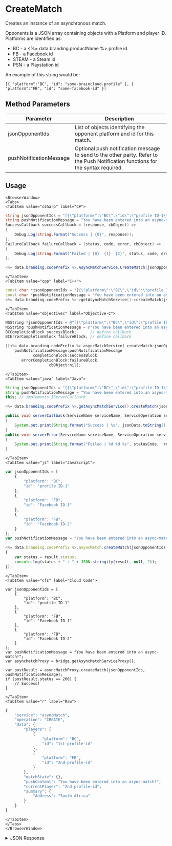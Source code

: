 # CreateMatch

Creates an instance of an asynchronous match.

Opponents is a JSON array containing objects with a Platform and player ID. Platforms are identified as:

- BC - a <%= data.branding.productName %> profile id
- FB - a Facebook id
- STEAM - a Steam id
- PSN - a Playstation id

An example of this string would be:

`[{
  "platform":"BC",
  "id": "some-braincloud-profile"
},
{
  "platform":"FB",
  "id": "some-facebook-id"
}]`

<PartialServop service_name="asyncMatch" operation_name="CREATE" />

## Method Parameters
Parameter | Description
--------- | -----------
jsonOpponentIds | List of objects identifying the opponent platform and id for this match.
pushNotificationMessage | Optional push notification message to send to the other party. Refer to the Push Notification functions for the syntax required.

## Usage

```mdx-code-block
<BrowserWindow>
<Tabs>
<TabItem value="csharp" label="C#">
```

```csharp
string jsonOpponentIds = "[{\"platform\":\"BC\",\"id\":\"profile ID-1\"},{\"platform\":\"FB\",\"id\":\"Facebook ID-1\"},{\"platform\":\"FB\",\"id\":\"Facebook ID-2\"}]";
string pushNotificationMessage = "You have been entered into an async-match!";
SuccessCallback successCallback = (response, cbObject) =>
{
    Debug.Log(string.Format("Success | {0}", response));
};
FailureCallback failureCallback = (status, code, error, cbObject) =>
{
    Debug.Log(string.Format("Failed | {0}  {1}  {2}", status, code, error));
};

<%= data.branding.codePrefix %>.AsyncMatchService.CreateMatch(jsonOpponentIds, pushNotificationMessage, successCallback, failureCallback);
```

```mdx-code-block
</TabItem>
<TabItem value="cpp" label="C++">
```

```cpp
const char *jsonOpponentIds = "[{\"platform\":\"BC\",\"id\":\"profile ID-1\"},{\"platform\":\"FB\",\"id\":\"Facebook ID-1\"},{\"platform\":\"FB\",\"id\":\"Facebook ID-2\"}]";
const char *pushNotificationMessage = "You have been entered into an async-match!";
<%= data.branding.codePrefix %>->getAsyncMatchService()->createMatch(jsonOpponentIds, pushNotificationMessage, this);
```

```mdx-code-block
</TabItem>
<TabItem value="objectivec" label="Objective-C">
```

```objectivec
NSString *jsonOpponentIds = @"[{\"platform\":\"BC\",\"id\":\"profile ID-1\"},{\"platform\":\"FB\",\"id\":\"Facebook ID-1\"},{\"platform\":\"FB\",\"id\":\"Facebook ID-2\"}]";
NSString *pushNotificationMessage = @"You have been entered into an async-match!";
BCCompletionBlock successBlock;      // define callback
BCErrorCompletionBlock failureBlock; // define callback

[[<%= data.branding.codePrefix %> asyncMatchService] createMatch:jsonOpponentIds
    pushNotificationMessage:pushNotificationMessage
            completionBlock:successBlock
       errorCompletionBlock:failureBlock
                   cbObject:nil];
```

```mdx-code-block
</TabItem>
<TabItem value="java" label="Java">
```

```java
String jsonOpponentIds = "[{\"platform\":\"BC\",\"id\":\"profile ID-1\"},{\"platform\":\"FB\",\"id\":\"Facebook ID-1\"},{\"platform\":\"FB\",\"id\":\"Facebook ID-2\"}]";
String pushNotificationMessage = "You have been entered into an async-match!";
this; // implements IServerCallback

<%= data.branding.codePrefix %>.getAsyncMatchService().createMatch(jsonOpponentIds, pushNotificationMessage, this);

public void serverCallback(ServiceName serviceName, ServiceOperation serviceOperation, JSONObject jsonData)
{
    System.out.print(String.format("Success | %s", jsonData.toString()));
}
public void serverError(ServiceName serviceName, ServiceOperation serviceOperation, int statusCode, int reasonCode, String jsonError)
{
    System.out.print(String.format("Failed | %d %d %s", statusCode,  reasonCode, jsonError.toString()));
}
```

```mdx-code-block
</TabItem>
<TabItem value="js" label="JavaScript">
```

```javascript
var jsonOpponentIds = [
    {
        "platform": "BC",
        "id": "profile ID-1"
    },
    {
        "platform": "FB",
        "id": "Facebook ID-1"
    },
    {
        "platform": "FB",
        "id": "Facebook ID-2"
    }
];
var pushNotificationMessage = "You have been entered into an async-match!";

<%= data.branding.codePrefix %>.asyncMatch.createMatch(jsonOpponentIds, pushNotificationMessage, result =>
{
	var status = result.status;
	console.log(status + " : " + JSON.stringify(result, null, 2));
});
```

```mdx-code-block
</TabItem>
<TabItem value="cfs" label="Cloud Code">
```

```cfscript
var jsonOpponentIds = [
    {
        "platform": "BC",
        "id": "profile ID-1"
    },
    {
        "platform": "FB",
        "id": "Facebook ID-1"
    },
    {
        "platform": "FB",
        "id": "Facebook ID-2"
    }
];
var pushNotificationMessage = "You have been entered into an async-match!";
var asyncMatchProxy = bridge.getAsyncMatchServiceProxy();

var postResult = asyncMatchProxy.createMatch(jsonOpponentIds, pushNotificationMessage);
if (postResult.status == 200) {
    // Success!
}
```

```mdx-code-block
</TabItem>
<TabItem value="r" label="Raw">
```

```r
{
	"service": "asyncMatch",
	"operation": "CREATE",
	"data": {
		"players": [
			{
				"platform": "BC",
				"id": "1st-profile-id"
			},
			{
				"platform": "FB",
				"id": "2nd-profile-id"
			}
		],
		"matchState": {},
		"pushContent": "You have been entered into an async-match!",
		"currentPlayer": "2nd-profile-id",
		"summary": {
			"Address": "South Africa"
		}
	}
}
```

```mdx-code-block
</TabItem>
</Tabs>
</BrowserWindow>
```

<details>
<summary>JSON Response</summary>

```json
{
    "status" : 200,
    "data" :
    {
        "gameId": "com.dnadpk.football",
        "ownerId": "0df9f282-183b-4d67-866e-670fb35a2376",
        "matchId": "match1",
        "version": 0,
        "players": [
            {
                "playerId": "0df9f282-183b-4d67-866e-670fb35a2376",
                "playerName": "",
                "pictureUrl": null,
                "summaryFriendData": null
            },
            {
                "playerId": "4693ec75-3a99-4577-aef7-0f41d299339c",
                "playerName": "Presto1",
                "pictureUrl": null,
                "summaryFriendData": null
            }
        ],
        "status": {
            "status": "NOT_STARTED",
            "currentPlayer": "0df9f282-183b-4d67-866e-670fb35a2376"
        },
        "summary": null,
        "createdAt": 1415641372974,
        "updatedAt": 1415641372974
    }
}
```
</details>

